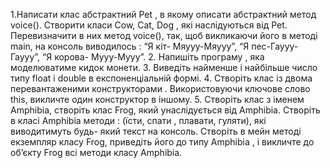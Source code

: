 1.Написати клас абстрактний Pet , в якому описати абстрактний метод voice(). Створити класи Cow, Cat, Dog , які наслідуються від Pet. 
Перевизначити в них метод voice(), так, щоб викликаючи його в методі main, на консоль виводилось : “Я кіт- Мяууу-Мяууу”, 
“Я пес-Гаууу-Гаууу”, “Я корова- Мууу-Мууу”.
2. Напишіть програму , яка моделюватиме кидок монети.
3. Виведіть найменше і найбільше число типу float і double в експоненціальній формі.
4. Створіть клас із двома перевантаженими конструкторами . Використовуючи ключове слово this, викличте один конструктор в іншому.
5. Створіть клас з іменем Amphibia, створіть клас Frog, який унаслідується від Amphibia. Створіть в класі Amphibia методи : 
(їсти, спати , плавати, гуляти), які виводитимуть будь- який текст на консоль. Створіть в мейн методі екземпляр класу Frog,
приведіть його до типу Amphibia , і викличте до об’єкту Frog всі методи класу Amphibia.
